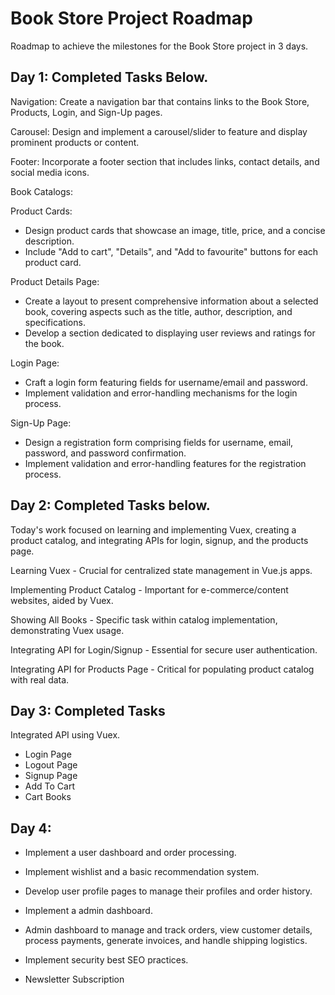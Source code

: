 # Book Store Project Roadmap

Roadmap to achieve the milestones for the Book Store project in 3 days.

## Day 1: Completed Tasks Below.

Navigation:
Create a navigation bar that contains links to the Book Store, Products, Login, and Sign-Up pages.

Carousel:
Design and implement a carousel/slider to feature and display prominent products or content.

Footer:
Incorporate a footer section that includes links, contact details, and social media icons.

Book Catalogs:

Product Cards:
- Design product cards that showcase an image, title, price, and a concise description.
- Include "Add to cart", "Details", and "Add to favourite" buttons for each product card.

Product Details Page:

- Create a layout to present comprehensive information about a selected book, covering aspects such as the title, author, description, and specifications.
 - Develop a section dedicated to displaying user reviews and ratings for the book.

Login Page:

- Craft a login form featuring fields for username/email and password.
- Implement validation and error-handling mechanisms for the login process.


Sign-Up Page:

- Design a registration form comprising fields for username, email, password, and password confirmation.
- Implement validation and error-handling features for the registration process.

## Day 2: Completed Tasks below.

Today's work focused on learning and implementing Vuex, creating a product catalog, and integrating APIs for login, signup, and the products page. 

Learning Vuex - Crucial for centralized state management in Vue.js apps.

Implementing Product Catalog - Important for e-commerce/content websites, aided by Vuex.

Showing All Books - Specific task within catalog implementation, demonstrating Vuex usage.

Integrating API for Login/Signup - Essential for secure user authentication.

Integrating API for Products Page - Critical for populating product catalog with real data.

## Day 3: Completed Tasks

Integrated API using Vuex.

- Login Page
- Logout Page
- Signup Page
- Add To Cart
- Cart Books

## Day 4: 

- Implement a user dashboard and order processing.
- Implement wishlist and a basic recommendation system.
- Develop user profile pages to manage their profiles and order history.

- Implement a admin dashboard.
- Admin dashboard to manage and track orders, view customer details, process payments, generate invoices, and handle shipping logistics.
- Implement security best SEO practices.
- Newsletter Subscription
